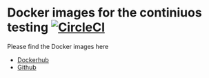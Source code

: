 # Docker images for the continiuos testing [![CircleCI](https://circleci.com/gh/perihpx/buildInfrastructure.svg?style=svg)](https://circleci.com/gh/perihpx/buildInfrastructure)

Please find the Docker images here

* [Dockerhub](https://hub.docker.com/repository/docker/perihpx/perihpx)
* [Github](https://github.com/PeriHPX/buildInfrastructure/packages/778369)
